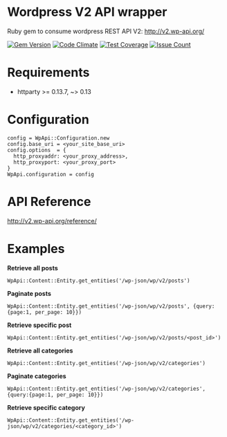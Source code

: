 # Wordpress V2 API wrapper
Ruby gem to consume wordpress REST API V2: http://v2.wp-api.org/

[![Gem Version](https://badge.fury.io/rb/wordpress_v2_api.svg)](https://badge.fury.io/rb/wordpress_v2_api)
[![Code Climate](https://codeclimate.com/github/dev-yohan/wordpress_v2_api/badges/gpa.svg)](https://codeclimate.com/github/dev-yohan/wordpress_v2_api)
[![Test Coverage](https://codeclimate.com/github/dev-yohan/wordpress_v2_api/badges/coverage.svg)](https://codeclimate.com/github/dev-yohan/wordpress_v2_api/coverage)
[![Issue Count](https://codeclimate.com/github/dev-yohan/wordpress_v2_api/badges/issue_count.svg)](https://codeclimate.com/github/dev-yohan/wordpress_v2_api)

# Requirements
- httparty >= 0.13.7, ~> 0.13

# Configuration
    config = WpApi::Configuration.new
    config.base_uri = <your_site_base_uri>
    config.options  = {
      http_proxyaddr: <your_proxy_address>,
      http_proxyport: <your_proxy_port>
    }
    WpApi.configuration = config

# API Reference
http://v2.wp-api.org/reference/

# Examples

**Retrieve all posts**

    WpApi::Content::Entity.get_entities('/wp-json/wp/v2/posts')

**Paginate posts**

    WpApi::Content::Entity.get_entities('/wp-json/wp/v2/posts', {query:{page:1, per_page: 10}})

**Retrieve specific post**

    WpApi::Content::Entity.get_entities('/wp-json/wp/v2/posts/<post_id>')

**Retrieve all categories**

    WpApi::Content::Entity.get_entities('/wp-json/wp/v2/categories')

**Paginate categories**

    WpApi::Content::Entity.get_entities('/wp-json/wp/v2/categories', {query:{page:1, per_page: 10}})

**Retrieve specific category**

    WpApi::Content::Entity.get_entities('/wp-json/wp/v2/categories/<category_id>')
  
